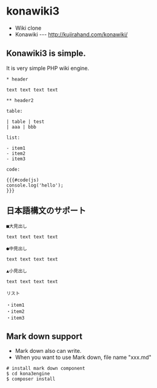 # konawiki3

 - Wiki clone
 - Konawiki --- http://kujirahand.com/konawiki/

## Konawiki3 is simple.

It is very simple PHP wiki engine.

```
* header

text text text text

** header2

table:

| table | test
| aaa | bbb

list:

- item1
- item2
- item3

code:

{{{#code(js)
console.log('hello');
}}}
```

## 日本語構文のサポート

```
■大見出し

text text text text

●中見出し

text text text text

▲小見出し

text text text text

リスト

・item1
・item2
・item3
```

## Mark down support

- Mark down also can write.
- When you want to use Mark down, file name "xxx.md"

```
# install mark down component
$ cd kona3engine
$ composer install
```
